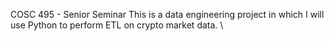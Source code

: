 COSC 495 - Senior Seminar
This is a data engineering project in which I will use Python to perform ETL on crypto market data. \
